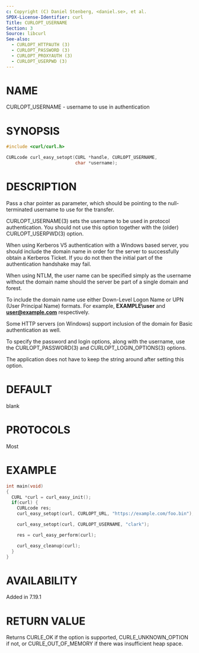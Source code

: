 ```yaml
---
c: Copyright (C) Daniel Stenberg, <daniel.se>, et al.
SPDX-License-Identifier: curl
Title: CURLOPT_USERNAME
Section: 3
Source: libcurl
See-also:
  - CURLOPT_HTTPAUTH (3)
  - CURLOPT_PASSWORD (3)
  - CURLOPT_PROXYAUTH (3)
  - CURLOPT_USERPWD (3)
---
```


# NAME

CURLOPT_USERNAME - username to use in authentication

# SYNOPSIS

~~~c
#include <curl/curl.h>

CURLcode curl_easy_setopt(CURL *handle, CURLOPT_USERNAME,
                          char *username);
~~~

# DESCRIPTION

Pass a char pointer as parameter, which should be pointing to the
null-terminated username to use for the transfer.

CURLOPT_USERNAME(3) sets the username to be used in protocol
authentication. You should not use this option together with the (older)
CURLOPT_USERPWD(3) option.

When using Kerberos V5 authentication with a Windows based server, you should
include the domain name in order for the server to successfully obtain a
Kerberos Ticket. If you do not then the initial part of the authentication
handshake may fail.

When using NTLM, the user name can be specified simply as the username without
the domain name should the server be part of a single domain and forest.

To include the domain name use either Down-Level Logon Name or UPN (User
Principal Name) formats. For example, **EXAMPLE\user** and
**user@example.com** respectively.

Some HTTP servers (on Windows) support inclusion of the domain for Basic
authentication as well.

To specify the password and login options, along with the username, use the
CURLOPT_PASSWORD(3) and CURLOPT_LOGIN_OPTIONS(3) options.

The application does not have to keep the string around after setting this
option.

# DEFAULT

blank

# PROTOCOLS

Most

# EXAMPLE

~~~c
int main(void)
{
  CURL *curl = curl_easy_init();
  if(curl) {
    CURLcode res;
    curl_easy_setopt(curl, CURLOPT_URL, "https://example.com/foo.bin");

    curl_easy_setopt(curl, CURLOPT_USERNAME, "clark");

    res = curl_easy_perform(curl);

    curl_easy_cleanup(curl);
  }
}
~~~

# AVAILABILITY

Added in 7.19.1

# RETURN VALUE

Returns CURLE_OK if the option is supported, CURLE_UNKNOWN_OPTION if not, or
CURLE_OUT_OF_MEMORY if there was insufficient heap space.
